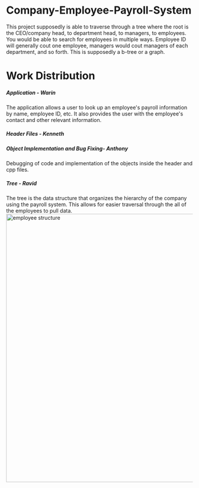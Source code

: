# Company-Employee-Payroll-System

This project supposedly is able to traverse through a tree where the root is the CEO/company head, to department head, to managers, to employees. You would be able to search for employees in multiple ways. Employee ID will generally cout one employee, managers would cout managers of each department, and so forth.  This is supposedly a b-tree or a graph.

# Work Distribution
##### Application - Warin
The application allows a user to look up an employee's payroll information by name, employee ID, etc. It also provides the user with the employee's contact and other relevant information.
##### Header Files - Kenneth
##### Object Implementation and Bug Fixing- Anthony
Debugging of code and implementation of the objects inside the header and cpp files.
##### Tree - Ravid
The tree is the data structure that organizes the hierarchy of the company using the payroll system. This allows for easier traversal through the all of the employees to pull data.
<img width="725" alt="employee structure" src="https://user-images.githubusercontent.com/10659846/57788685-8287f200-7705-11e9-9d26-fbdd31a08286.png">

